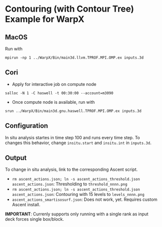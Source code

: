 Contouring (with Contour Tree) Example for WarpX
================================================

## MacOS
Run with

```
mpirun -np 1 ../WarpX/Bin/main3d.llvm.TPROF.MPI.OMP.ex inputs.3d
```

## Cori
  * Apply for interactive job on compute node
```
salloc -N 1 -C haswell -t 00:30:00 --account=m3090
```

  * Once compute node is available, run with
```
srun ../WarpX/Bin/main3d.gnu.haswell.TPROF.MPI.OMP.ex inputs.3d
```

## Configuration
In situ analysis startes in time step 100 and runs every time step. To changes this behavior, change ``insitu.start`` and ``insitu.int`` in ``inputs.3d``.

## Output
To change in situ analysis, link to the corresponding Ascent script.
  * ``rm ascent_actions.json; ln -s ascent_actions_threshold.json ascent_actions.json``: Thresholding to ``threshold_nnnn.png``
  * ``rm ascent_actions.json; ln -s ascent_actions_threshold.json ascent_actions.json``: Contouring with 15 levels  to ``levels_nnnn.png``
  * ``ascent_actions_smartisosurf.json``: Does not work, yet. Requires custom Ascent install.

**IMPORTANT**: Currenly supports only running with a single rank as input deck forces single box/block.

